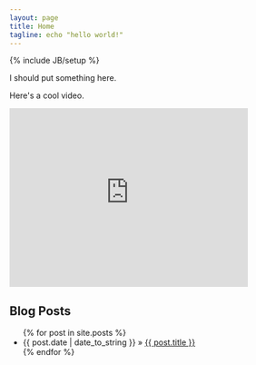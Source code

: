 ```yaml
---
layout: page
title: Home
tagline: echo "hello world!"
---
```

{% include JB/setup %}

I should put something here.

Here's a cool video.

<iframe width="420" height="315" src="http://www.youtube.com/embed/fNF4siu5vAo" frameborder="0"> </iframe>

<h2>Blog Posts</h2>

<ul class="posts">
  {% for post in site.posts %}
    <li><span>{{ post.date | date_to_string }}</span> &raquo; <a href="{{ BASE_PATH }}{{ post.url }}">{{ post.title }}</a></li>
  {% endfor %}
</ul>